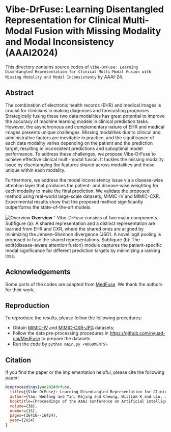 # Vibe-DrFuse: Learning Disentangled Representation for Clinical Multi-Modal Fusion with Missing Modality and Modal Inconsistency (AAAI2024)
This directory contains source codes of `Vibe-DrFuse: Learning Disentangled Representation for Clinical Multi-Modal Fusion with Missing Modality and Modal Inconsistency` by AAAI-24.

## Abstract
The combination of electronic health records (EHR) and medical images is crucial for clinicians in making diagnoses and forecasting prognoses. Strategically fusing these two data modalities has great potential to improve the accuracy of machine learning models in clinical prediction tasks. However, the asynchronous and complementary nature of EHR and medical images presents unique challenges. Missing modalities due to clinical and administrative factors are inevitable in practice, and the significance of each data modality varies depending on the patient and the prediction target, resulting in inconsistent predictions and suboptimal model performance. To address these challenges, we propose Vibe-DrFuse to achieve effective clinical multi-modal fusion. It tackles the missing modality issue by disentangling the features shared across modalities and those unique within each modality.

Furthermore, we address the modal inconsistency issue via a disease-wise attention layer that produces the patient- and disease-wise weighting for each modality to make the final prediction. We validate the proposed method using real-world large-scale datasets, MIMIC-IV and MIMIC-CXR. Experimental results show that the proposed method significantly outperforms the state-of-the-art models.

![Overview](https://github.com/VibeVision/Vibe-DrFuse/blob/main/overview.png "overview_framework")
**Overview**：Vibe-DrFuse consists of two major components. Subfigure (a): A shared representation and a distinct representation are learned from EHR and CXR, where the shared ones are aligned by minimizing the Jensen–Shannon divergence (JSD). A novel logit pooling is proposed to fuse the shared representations. Subfigure (b): The 	extit{disease-aware attention fusion} module captures the patient-specific modal significance for different prediction targets by minimizing a ranking loss.

## Acknowledgements
Some parts of the codes are adapted from [MedFuse](https://github.com/nyuad-cai/MedFuse). We thank the authors for their work. 

## Reproduction
To reproduce the results, please follow the following procedures:

- Obtain [MIMIC-IV](https://physionet.org/content/mimiciv/1.0/) and [MIMIC-CXR-JPG](https://physionet.org/content/mimic-cxr-jpg/2.0.0/) datasets;
- Follow the data pre-processing procedures in https://github.com/nyuad-cai/MedFuse to prepare the datasets
- Run the code by `python main.py <ARGUMENTS>`

## Citation
If you find the paper or the implementation helpful, please cite the following paper:

```bib
@inproceedings{yao2024drfuse,
  title={{Vibe-DrFuse}: Learning Disentangled Representation for Clinical Multi-Modal Fusion with Missing Modality and Modal Inconsistency},
  author={Yao, Wenfang and Yin, Kejing and Cheung, William K and Liu, Jia and Qin, Jing},
  booktitle={Proceedings of the AAAI Conference on Artificial Intelligence},
  volume={38},
  number={15},
  pages={16416--16424},
  year={2024}
}
```